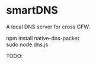 smartDNS
========

A local DNS server for cross GFW.

npm install native-dns-packet  
sudo node dns.js

TODO:  
